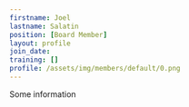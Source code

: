 ```yaml
---
firstname: Joel
lastname: Salatin
position: [Board Member]
layout: profile
join_date:
training: []
profile: /assets/img/members/default/0.png
---
```

Some information